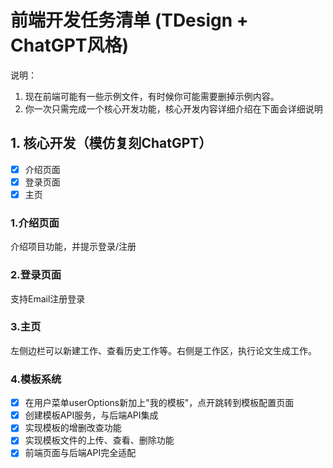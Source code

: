 # 前端开发任务清单 (TDesign + ChatGPT风格)

说明：

1. 现在前端可能有一些示例文件，有时候你可能需要删掉示例内容。
2. 你一次只需完成一个核心开发功能，核心开发内容详细介绍在下面会详细说明

## 1. 核心开发（模仿复刻ChatGPT）
- [x] 介绍页面
- [x] 登录页面
- [x] 主页

### 1.介绍页面

介绍项目功能，并提示登录/注册

### 2.登录页面

支持Email注册登录

### 3.主页

左侧边栏可以新建工作、查看历史工作等。右侧是工作区，执行论文生成工作。

### 4.模板系统

- [x] 在用户菜单userOptions新加上"我的模板"，点开跳转到模板配置页面
- [x] 创建模板API服务，与后端API集成
- [x] 实现模板的增删改查功能
- [x] 实现模板文件的上传、查看、删除功能
- [x] 前端页面与后端API完全适配